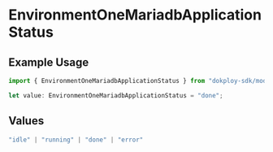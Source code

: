 # EnvironmentOneMariadbApplicationStatus

## Example Usage

```typescript
import { EnvironmentOneMariadbApplicationStatus } from "dokploy-sdk/models/operations";

let value: EnvironmentOneMariadbApplicationStatus = "done";
```

## Values

```typescript
"idle" | "running" | "done" | "error"
```